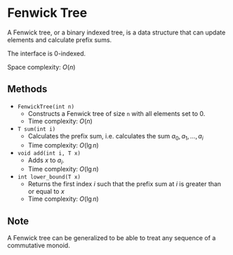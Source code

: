 # Fenwick Tree

A Fenwick tree, or a binary indexed tree, is a data structure that can update elements and calculate prefix sums.

The interface is 0-indexed.

Space complexity: $O(n)$

## Methods

- `FenwickTree(int n)`
    - Constructs a Fenwick tree of size `n` with all elements set to $0$.
    - Time complexity: $O(n)$
- `T sum(int i)`
    - Calculates the prefix sum, i.e. calculates the sum $a_0, a_1, \dots, a_i$
    - Time complexity: $O(\lg n)$
- `void add(int i, T x)`
    - Adds $x$ to $a_i$.
    - Time complexity: $O(\lg n)$
- `int lower_bound(T x)`
    - Returns the first index $i$ such that the prefix sum at $i$ is greater than or equal to $x$
    - Time complexity: $O(\lg n)$

## Note

A Fenwick tree can be generalized to be able to treat any sequence of a commutative monoid.
